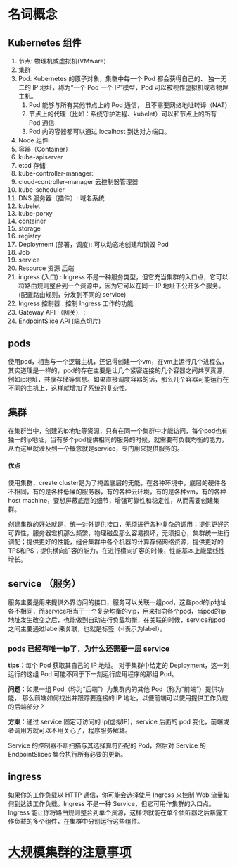 # 名词概念

## Kubernetes 组件

1. 节点: 物理机或虚拟机(VMware)
2. 集群
3. Pod: Kubernetes 的原子对象，集群中每一个 Pod 都会获得自己的、 独一无二的 IP 地址，称为“一个 Pod 一个 IP”模型，Pod 可以被视作虚拟机或者物理主机。
   1. Pod 能够与所有其他节点上的 Pod 通信， 且不需要网络地址转译（NAT）
   2. 节点上的代理（比如：系统守护进程、kubelet）可以和节点上的所有 Pod 通信
   3. Pod 内的容器都可以通过 localhost 到达对方端口。
4. Node 组件
5. 容器（Container）
6. kube-apiserver
7. etcd 存储
8. kube-controller-manager:
9. cloud-controller-manager 云控制器管理器
10. kube-scheduler
11. DNS 服务器（插件）: 域名系统
12. kubelet
13. kube-porxy
14. container
15. storage
16. registry
17. Deployment (部署，调度): 可以动态地创建和销毁 Pod
18. Job
19. service
20. Resource 资源 后端
21. ingress (入口) :  Ingress 不是一种服务类型，但它充当集群的入口点，它可以将路由规则整合到一个资源中，因为它可以在同一 IP 地址下公开多个服务。(配置路由规则，分发到不同的 service)
22. Ingress 控制器 : 控制 Ingress 工作的功能
23. Gateway API （网关） : 
24. EndpointSlice API (端点切片)

## pods
使用pod，相当与一个逻辑主机，还记得创建一个vm，在vm上运行几个进程么，其实道理是一样的，pod的存在主要是让几个紧密连接的几个容器之间共享资源，例如ip地址，共享存储等信息。如果直接调度容器的话，那么几个容器可能运行在不同的主机上，这样就增加了系统的复杂性。

## 集群
在集群当中，创建的ip地址等资源，只有在同一个集群中才能访问，每个pod也有独一的ip地址，当有多个pod提供相同的服务的时候，就需要有负载均衡的能力，从而这里就涉及到一个概念就是service，专门用来提供服务的。

#### 优点  

使用集群，create cluster是为了掩盖底层的无能，在各种环境中，底层的硬件各不相同，有的是各种低廉的服务器，有的各种云环境，有的是各种vm，有的各种host machine，要想屏蔽底层的细节，增强可靠性和稳定性，从而需要创建集群。  

创建集群的好处就是，统一对外提供接口，无须进行各种复杂的调用；提供更好的可靠性，服务器宕机那么频繁，物理磁盘那么容易损坏，无须担心，集群统一进行调配；提供更好的性能，组合集群中各个机器的计算存储网络资源，提供更好的TPS和PS；提供横向扩容的能力，在进行横向扩容的时候，性能基本上能呈线性增长。

## service （服务）
服务主要是用来提供外界访问的接口，服务可以关联一组pod，这些pod的ip地址各不相同，而service相当于一个复杂均衡的vip，用来指向各个pod，当pod的ip地址发生改变之后，也能做到自动进行负载均衡，在关联的时候，service和pod之间主要通过label来关联，也就是标签（-l表示为label）。

### pods 已经有唯一ip了，为什么还需要一层 service

**tips**：每个 Pod 获取其自己的 IP 地址。 对于集群中给定的 Deployment，这一刻运行的这组 Pod 可能不同于下一刻运行应用程序的那组 Pod。

**问题**：如果一组 Pod（称为“后端”）为集群内的其他 Pod（称为“前端”）提供功能， 那么前端如何找出并跟踪要连接的 IP 地址，以便前端可以使用提供工作负载的后端部分？

**方案**：通过 service 固定可访问的 ip(虚拟IP)，service 后面的 pod 变化，前端或者调用方就可以不用关心了，程序服务解耦。

Service 的控制器不断扫描与其选择算符匹配的 Pod，然后对 Service 的 EndpointSlices 集合执行所有必要的更新。

## ingress
如果你的工作负载以 HTTP 通信，你可能会选择使用 Ingress 来控制 Web 流量如何到达该工作负载。Ingress 不是一种 Service，但它可用作集群的入口点。 Ingress 能让你将路由规则整合到单个资源，这样你就能在单个侦听器之后暴露工作负载的多个组件，在集群中分别运行这些组件。

# [大规模集群的注意事项](https://kubernetes.io/zh-cn/docs/setup/best-practices/cluster-large/)